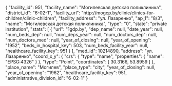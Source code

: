 {
    "facility_id": 951,
    "facility_name": "Могилевская детская поликлиника",
    "district_id": "6-02-1",
    "facility_url": "http:\/\/mogcp.by\/clinic\/clinics-for-children\/clinic-children",
    "facility_address": "ул. Лазаренко",
    "ap_1": "8\/3",
    "name": "Могилевская детская поликлиника",
    "type": "0",
    "state": "private institution",
    "stats": [
        {
            "url": "1gdp.by",
            "dep_name": null,
            "date_year": null,
            "num_beds_dep": null,
            "num_deps_year": null,
            "num_doctors_dep": null,
            "num_doctors_med": null,
            "year_of_closing": null,
            "year_of_opening": "1952",
            "beds_in_hospital_key": 503,
            "num_beds_facility_year": null,
            "healthcare_facility_key": 951
        }
    ],
    "med_id": 10214890,
    "address": "ул. Лазаренко",
    "coord_x_y": {
        "crs": {
            "type": "name",
            "properties": {
                "name": "EPSG:4326"
            }
        },
        "type": "Point",
        "coordinates": [
            30.3166,
            53.8959
        ]
    },
    "place_name": "Могилев",
    "place_type": "city",
    "year_of_closing": null,
    "year_of_opening": "1962",
    "healthcare_facility_key": 951,
    "administrative_division_id": "6-02-1"
}